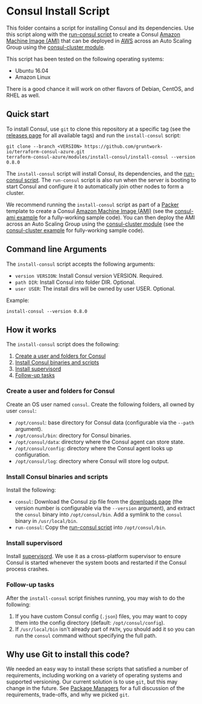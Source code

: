 # Consul Install Script

This folder contains a script for installing Consul and its dependencies. Use this script along with the
[run-consul script](https://github.com/gruntwork-io/terraform-consul-azure/modules/run-consul) to create a Consul [Amazon Machine Image 
(AMI)](http://docs.aws.amazon.com/AWSEC2/latest/UserGuide/AMIs.html) that can be deployed in 
[AWS](https://aws.amazon.com/) across an Auto Scaling Group using the [consul-cluster module](https://github.com/gruntwork-io/terraform-consul-azure/modules/consul-cluster).

This script has been tested on the following operating systems:

* Ubuntu 16.04
* Amazon Linux

There is a good chance it will work on other flavors of Debian, CentOS, and RHEL as well.



## Quick start

<!-- TODO: update the clone URL to the final URL when this Blueprint is released -->

To install Consul, use `git` to clone this repository at a specific tag (see the [releases page](../../../../releases) 
for all available tags) and run the `install-consul` script:

```
git clone --branch <VERSION> https://github.com/gruntwork-io/terraform-consul-azure.git
terraform-consul-azure/modules/install-consul/install-consul --version 0.8.0
```

The `install-consul` script will install Consul, its dependencies, and the [run-consul script](https://github.com/gruntwork-io/terraform-consul-azure/modules/run-consul).
The `run-consul` script is also run when the server is booting to start Consul and configure it to automatically 
join other nodes to form a cluster.

We recommend running the `install-consul` script as part of a [Packer](https://www.packer.io/) template to create a
Consul [Amazon Machine Image (AMI)](http://docs.aws.amazon.com/AWSEC2/latest/UserGuide/AMIs.html) (see the 
[consul-ami example](https://github.com/gruntwork-io/terraform-consul-azure/examples/consul-ami) for a fully-working sample code). You can then deploy the AMI across an Auto 
Scaling Group using the [consul-cluster module](https://github.com/gruntwork-io/terraform-consul-azure/modules/consul-cluster) (see the [consul-cluster 
example](https://github.com/gruntwork-io/terraform-consul-azure/examples/consul-cluster) for fully-working sample code).




## Command line Arguments

The `install-consul` script accepts the following arguments:

* `version VERSION`: Install Consul version VERSION. Required. 
* `path DIR`: Install Consul into folder DIR. Optional.
* `user USER`: The install dirs will be owned by user USER. Optional.

Example:

```
install-consul --version 0.8.0
```



## How it works

The `install-consul` script does the following:

1. [Create a user and folders for Consul](#create-a-user-and-folders-for-consul)
1. [Install Consul binaries and scripts](#install-consul-binaries-and-scripts)
1. [Install supervisord](#install-supervisord)
1. [Follow-up tasks](#follow-up-tasks)


### Create a user and folders for Consul

Create an OS user named `consul`. Create the following folders, all owned by user `consul`:

* `/opt/consul`: base directory for Consul data (configurable via the `--path` argument).
* `/opt/consul/bin`: directory for Consul binaries.
* `/opt/consul/data`: directory where the Consul agent can store state.
* `/opt/consul/config`: directory where the Consul agent looks up configuration.
* `/opt/consul/log`: directory where Consul will store log output.


### Install Consul binaries and scripts

Install the following:

* `consul`: Download the Consul zip file from the [downloads page](https://www.consul.io/downloads.html) (the version 
  number is configurable via the `--version` argument), and extract the `consul` binary into `/opt/consul/bin`. Add a
  symlink to the `consul` binary in `/usr/local/bin`.
* `run-consul`: Copy the [run-consul script](https://github.com/gruntwork-io/terraform-consul-azure/modules/run-consul) into `/opt/consul/bin`. 


### Install supervisord

Install [supervisord](http://supervisord.org/). We use it as a cross-platform supervisor to ensure Consul is started
whenever the system boots and restarted if the Consul process crashes.


### Follow-up tasks

After the `install-consul` script finishes running, you may wish to do the following:

1. If you have custom Consul config (`.json`) files, you may want to copy them into the config directory (default:
   `/opt/consul/config`).
1. If `/usr/local/bin` isn't already part of `PATH`, you should add it so you can run the `consul` command without
   specifying the full path.
   


## Why use Git to install this code?

We needed an easy way to install these scripts that satisfied a number of requirements, including working on a variety 
of operating systems and supported versioning. Our current solution is to use `git`, but this may change in the future.
See [Package Managers](/_docs/package-managers.md) for a full discussion of the requirements, trade-offs, and why we
picked `git`.
